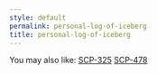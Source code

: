 ```yaml
---
style: default
permalink: personal-log-of-iceberg
title: personal-log-of-iceberg
---
```

You may also like:
[SCP-325](http://scp-wiki.net/scp-325)
[SCP-478](http://scp-wiki.net/scp-478)